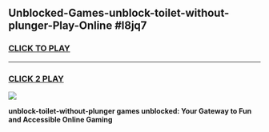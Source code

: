 
## Unblocked-Games-unblock-toilet-without-plunger-Play-Online #l8jq7
<h3>
<a href="https://news.freeplayer.one?title=unblock-toilet-without-plunger&ref=3">CLICK TO PLAY</a></h3>
<hr>

<h3>
<a href="https://news.freeplayer.one?title=unblock-toilet-without-plunger&ref=3">CLICK 2 PLAY</a>
  
</h3>

<a href="https://news.freeplayer.one?title=unblock-toilet-without-plunger&ref=3"><img src="https://clearcache.store/games.png"></a>


**unblock-toilet-without-plunger games unblocked: Your Gateway to Fun and Accessible Online Gaming**

